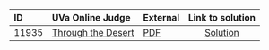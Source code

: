 | ID | UVa Online Judge | External | Link to solution |
|:---|:---|:---|:---:|
| 11935 | [Through the Desert](https://onlinejudge.org/index.php?option=com_onlinejudge&Itemid=8&page=show_problem&problem=3086) | [PDF](https://onlinejudge.org/external/119/11935.pdf) | [Solution](https://github.com/versenyi98/uva-solutions/tree/main/solutions/11935%20-%20Through%20the%20Desert)|
